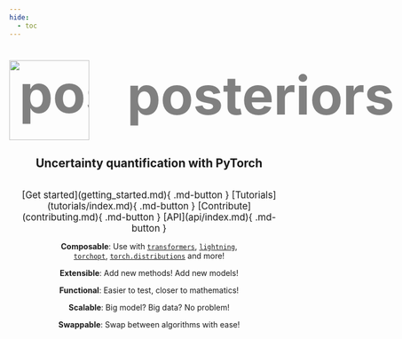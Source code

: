 ```yaml
---
hide:
  - toc
---
```


#

<center>


<!-- <span style="font-size: clamp(2em, 10vw, 10em); font-weight:bold; color:grey; white-space: nowrap;"> -->
<span style="
  font-size: clamp(2em, 10vw, 8em);  /* Min: 2em, scale up with viewport width, max: 8em */
  font-weight: bold;
  color: grey;
  white-space: nowrap;
">
<img 
    src="https://storage.googleapis.com/posteriors/logo.png"
    alt="posteriors-logo"
    style="height: 1.5em; vertical-align: middle;"
  />
&nbsp;
posteriors
</span>

<h2>Uncertainty quantification with PyTorch</h2>

<br>


<span style="font-size:1.2em">
[Get started](getting_started.md){ .md-button }
[Tutorials](tutorials/index.md){ .md-button }
[Contribute](contributing.md){ .md-button }
[API](api/index.md){ .md-button }
</span>

<br>

**Composable**: Use with [`transformers`](https://huggingface.co/docs/transformers/en/index),
[`lightning`](https://lightning.ai/),  
[`torchopt`](https://github.com/metaopt/torchopt),
[`torch.distributions`](https://pytorch.org/docs/stable/distributions.html) and more!

**Extensible**: Add new methods! Add new models!

**Functional**: Easier to test, closer to mathematics!

**Scalable**: Big model? Big data? No problem!

**Swappable**: Swap between algorithms with ease!


</center>

